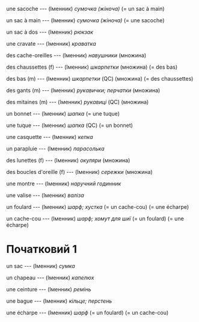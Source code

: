 une sacoche --- (Іменник)
*сумочка (жіноча)*
(= un sac à main)



un sac à main --- (Іменник)
*сумочка (жіноча)*
(= une sacoche)



un sac à dos --- (Іменник)
*рюкзак*



une cravate --- (Іменник)
*краватка*



des cache-oreilles --- (Іменник)
*навушники*
(множина)



des chaussettes (f) --- (Іменник)
*шкарпетки*
(множина)
(= des bas)



des bas (m) --- (Іменник)
*шкарпетки* (QC)
(множина)
(= des chaussettes)



des gants (m) --- (Іменник)
*рукавички; перчатки*
(множина)



des mitaines (m) --- (Іменник)
*рукавиці* (QC)
(множина)



un bonnet --- (Іменник)
*шапка*
(= une tuque)



une tuque --- (Іменник)
*шапка* (QC)
(= un bonnet)



une casquette --- (Іменник)
*кепка*



un parapluie --- (Іменник)
*парасолька*



des lunettes (f) --- (Іменник)
*окуляри*
(множина)



des boucles d'oreille (f) --- (Іменник)
*сережки*
(множина)



une montre --- (Іменник)
*наручний годинник*



une valise --- (Іменник)
*валіза*



un foulard --- (Іменник)
*шарф; хустка*
(= un cache-cou)
(= une écharpe)



un cache-cou --- (Іменник)
*шарф; хомут для шиї*
(= un foulard)
(= une écharpe)



# Початковий 1
un sac --- (Іменник)
*сумка*



un chapeau --- (Іменник)
*капелюх*



une ceinture --- (Іменник)
*ремінь*



une bague --- (Іменник)
*кільце; перстень*



une écharpe --- (Іменник)
*шарф*
(= un foulard)
(= un cache-cou)